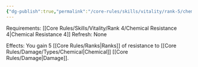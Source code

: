 ```yaml
---
{"dg-publish":true,"permalink":"/core-rules/skills/vitality/rank-5/chemical-resistance-5/"}
---
```


Requirements: [[Core Rules/Skills/Vitality/Rank 4/Chemical Resistance 4\|Chemical Resistance 4]]
Refresh: None

Effects:
You gain 5 [[Core Rules/Ranks\|Ranks]] of resistance to [[Core Rules/Damage/Types/Chemical\|Chemical]] [[Core Rules/Damage\|Damage]].


